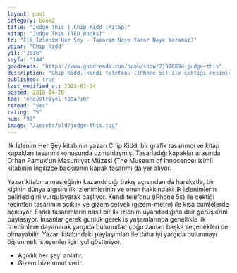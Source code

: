 ```yaml
---
layout: post
category: book2
title: "Judge This | Chip Kidd (Kitap)"
kitap: "Judge This (TED Books)"
tr: "İlk İzlenim Her Şey - Tasarım Neye Yarar Neye Yaramaz?"
yazar: "Chip Kidd"
yil: "2016"
sayfa: "144"
goodreads: "https://www.goodreads.com/book/show/21976094-judge-this"
description: "Chip Kidd, kendi telefonu (iPhone 5s) ile çektiği resimleri tasarımın açıklık ve gizem cetveli (gizem-metre) üzerinde kısa cümlelerde açıklıyor."
published: true
last_modified_at: 2023-01-14
posted: 2018-04-28
tag: "endüstriyel tasarım"
reread: "yes"
rating: "5"
num: "92"
image: "/assets/old/judge-this.jpg"
---
```


İlk İzlenim Her Şey kitabının yazarı Chip Kidd, bir grafik tasarımcı ve kitap kapakları tasarımı konusunda uzmanlaşmış. Tasarladığı kapaklar arasında Orhan Pamuk'un Masumiyet Müzesi (The Museum of Innocence) isimli kitabının İngilizce baskısının kapak tasarımı da yer alıyor.

Yazar kitabına mesleğinin kazandırdığı bakış açısından da hareketle, bir kişinin dünya algısını ilk izlenimlerinin ve onun hakkındaki ilk izlenimlerin belirlediğini vurgulayarak başlıyor. Kendi telefonu (iPhone 5s) ile çektiği resimleri tasarımın açıklık ve gizem cetveli (gizem-metre) ile kısa cümlelerde açıklıyor. Farklı tasarımların nasıl bir ilk izlenim uyandırdığına dair görüşlerini paylaşıyor. İnsanlar gerek günlük gerek iş yaşamlarında genellikle ilk izlenimlere dayanarak yargıda bulunurlar, çoğu zaman başka seçenekleri de olmayabilir. Yazar, kitabındaki paylaşımları ile daha iyi yargıda bulunmayı öğrenmek isteyenler için yol gösteriyor.

- Açıklık her şeyi anlatır.
- Gizem bize umut verir.
